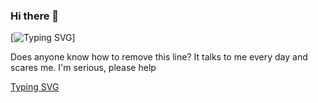 ### Hi there 👋

[![Typing SVG](https://readme-typing-svg.demolab.com?font=Fira+Code&pause=1000&background=FFFFFF00&width=435&lines=I+am+cool+typing+line;I+will+make+you+successful;Trust+me.;And+give+me+your+money;Now!!!)]

Does anyone know how to remove this line? It talks to me every day and scares me. I'm serious, please help

[Typing SVG](https://readme-typing-svg.demolab.com?font=Fira+Code&duration=3000&pause=600&color=F7290A&background=FFFFFF00&width=435&lines=SHUT+UP;(%E2%97%A3_%E2%97%A2))

<!--
**Distrubilea8r/Distrubilea8r** is a ✨ _special_ ✨ repository because its `README.md` (this file) appears on your GitHub profile.

Here are some ideas to get you started:

- 🔭 I’m currently working on ...
- 🌱 I’m currently learning ...
- 👯 I’m looking to collaborate on ...
- 🤔 I’m looking for help with ...
- 💬 Ask me about ...
- 📫 How to reach me: ...
- 😄 Pronouns: ...
- ⚡ Fun fact: ...
-->
